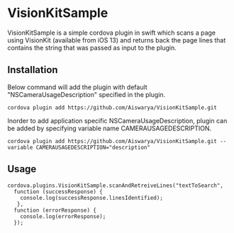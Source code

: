 # VisionKitSample

VisionKitSample is a simple cordova plugin in swift which scans a page using VisionKit (available from iOS 13) and returns back the page lines that contains the string that was passed as input to the plugin.

## Installation

Below command will add the plugin with default "NSCameraUsageDescription" specified in the plugin.
```
cordova plugin add https://github.com/Aiswarya/VisionKitSample.git
```
Inorder to add application specific NSCameraUsageDescription, plugin can be added by specifying variable name CAMERAUSAGEDESCRIPTION. 
```
cordova plugin add https://github.com/Aiswarya/VisionKitSample.git --variable CAMERAUSAGEDESCRIPTION="description"
```

## Usage

```
cordova.plugins.VisionKitSample.scanAndRetreiveLines("textToSearch",
  function (successResponse) {
    console.log(successResponse.linesIdentified);
   }, 
  function (errorResponse) {
    console.log(errorResponse);
  });
```
